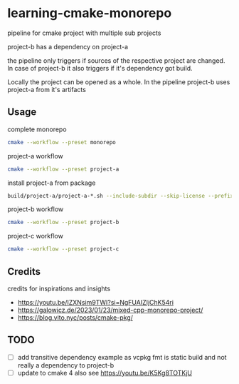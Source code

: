 # learning-cmake-monorepo

pipeline for cmake project with multiple sub projects

project-b has a dependency on project-a

the pipeline only triggers if sources of the respective project are changed. In case of project-b it also triggers if
it's dependency got build.

Locally the project can be opened as a whole. In the pipeline project-b uses project-a from it's artifacts

## Usage

complete monorepo
```bash
cmake --workflow --preset monorepo
```

project-a workflow
```bash
cmake --workflow --preset project-a
```
install project-a from package
```bash
build/project-a/project-a-*.sh --include-subdir --skip-license --prefix=build/install
```

project-b workflow
```bash
cmake --workflow --preset project-b
```

project-c workflow
```bash
cmake --workflow --preset project-c
```


## Credits

credits for inspirations and insights
* https://youtu.be/IZXNsim9TWI?si=NgFUAIZIjChK54ri
* https://galowicz.de/2023/01/23/mixed-cpp-monorepo-project/
* https://blog.vito.nyc/posts/cmake-pkg/

## TODO
 - [ ] add transitive dependency example as vcpkg fmt is static build and not really a dependency to project-b 
 - [ ] update to cmake 4 also see https://youtu.be/K5Kg8TOTKjU